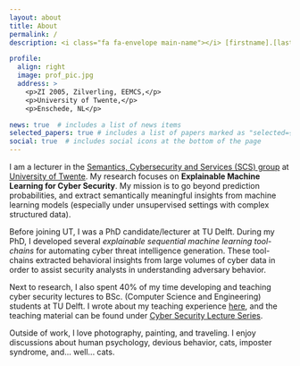 ```yaml
---
layout: about
title: About
permalink: /
description: <i class="fa fa-envelope main-name"></i> [firstname].[lastname]@tudelft.nl <b class="main-name"> or </b> a.[lastname]@utwente.nl

profile:
  align: right
  image: prof_pic.jpg
  address: >
    <p>ZI 2005, Zilverling, EEMCS,</p>
    <p>University of Twente,</p>
    <p>Enschede, NL</p>

news: true  # includes a list of news items
selected_papers: true # includes a list of papers marked as "selected={true}"
social: true  # includes social icons at the bottom of the page
---
```


I am a lecturer in the [Semantics, Cybersecurity and Services (SCS) group](https://www.utwente.nl/en/eemcs/scs/) at 
[University of Twente](https://www.utwente.nl/en/).
My research focuses on <b class="main-name">Explainable Machine Learning for Cyber Security</b>. 
My mission is to go beyond prediction probabilities, and extract semantically meaningful insights from 
machine learning models (especially under unsupervised settings with complex structured data). 


Before joining UT, I was a PhD candidate/lecturer at TU Delft. 
During my PhD, I developed several *explainable sequential machine learning tool-chains* for automating cyber threat intelligence generation.
These tool-chains extracted behavioral insights from large volumes of cyber data in order to assist security analysts in understanding adversary behavior. 

Next to research, I also spent 40% of my time developing and teaching cyber security lectures to BSc. (Computer Science and Engineering) students at TU Delft.
I wrote about my teaching experience [here](https://arxiv.org/abs/2310.07625), 
and the teaching material can be found under [Cyber Security Lecture Series](https://azqanadeem.github.io/teaching/). 


Outside of work, I love photography, painting, and traveling. I enjoy discussions about human psychology, 
devious behavior, cats, imposter syndrome, and... well... cats.
